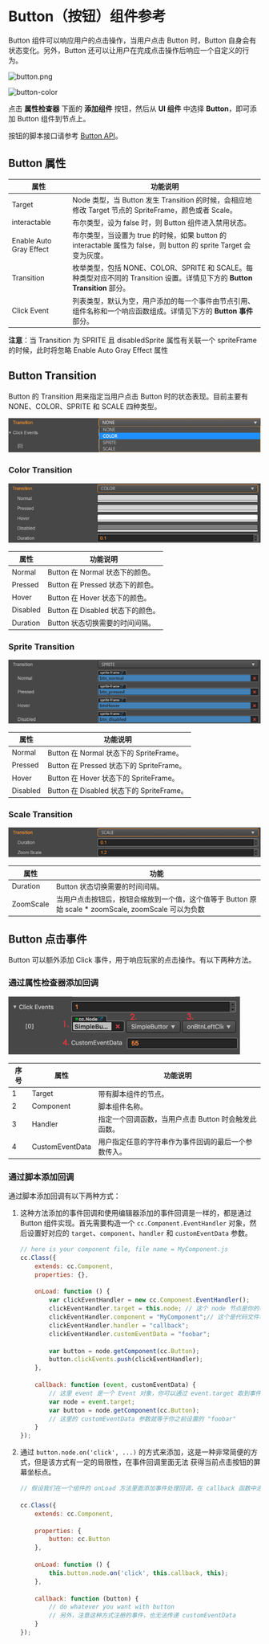 # Button（按钮）组件参考

Button 组件可以响应用户的点击操作，当用户点击 Button 时，Button 自身会有状态变化。另外，Button 还可以让用户在完成点击操作后响应一个自定义的行为。

![button.png](./button/button.png)

![button-color](./button/button-color.png)

点击 **属性检查器** 下面的 **添加组件** 按钮，然后从 **UI 组件** 中选择 **Button**，即可添加 Button 组件到节点上。

按钮的脚本接口请参考 [Button API](../../../api/zh/classes/Button.html)。

## Button 属性

| 属性                 | 功能说明             |
| --------------       | -----------        |
| Target                  | Node 类型，当 Button 发生 Transition 的时候，会相应地修改 Target 节点的 SpriteFrame，颜色或者 Scale。           |
| interactable            | 布尔类型，设为 false 时，则 Button 组件进入禁用状态。                                                         |
| Enable Auto Gray Effect | 布尔类型，当设置为 true 的时候，如果 button 的 interactable 属性为 false，则 button 的 sprite Target 会变为灰度。|
| Transition              | 枚举类型，包括 NONE、COLOR、SPRITE 和 SCALE。每种类型对应不同的 Transition 设置。详情见下方的 **Button Transition** 部分。|
| Click Event             | 列表类型，默认为空，用户添加的每一个事件由节点引用、组件名称和一个响应函数组成。详情见下方的 **Button 事件** 部分。      |

**注意**：当 Transition 为 SPRITE 且 disabledSprite 属性有关联一个 spriteFrame 的时候，此时将忽略 Enable Auto Gray Effect 属性

## Button Transition

Button 的 Transition 用来指定当用户点击 Button 时的状态表现。目前主要有 NONE、COLOR、SPRITE 和 SCALE 四种类型。

![transition](./button/transition.png)

### Color Transition

![color-transition](./button/color-transition.png)

| 属性            | 功能说明                         |
| -------------- | -----------                     |
| Normal         | Button 在 Normal 状态下的颜色。    |
| Pressed        | Button 在 Pressed 状态下的颜色。   |
| Hover          | Button 在 Hover 状态下的颜色。     |
| Disabled       | Button 在 Disabled 状态下的颜色。  |
| Duration       | Button 状态切换需要的时间间隔。      |

### Sprite Transition

![sprite-transition](./button/sprite-transition.png)

| 属性            | 功能说明                                 |
| -------------- | -----------                             |
| Normal         | Button 在 Normal 状态下的 SpriteFrame。   |
| Pressed        | Button 在 Pressed 状态下的 SpriteFrame。  |
| Hover          | Button 在 Hover 状态下的 SpriteFrame。    |
| Disabled       | Button 在 Disabled 状态下的 SpriteFrame。 |

### Scale Transition

![scaleTransition](./button/scale-transition.png)

| 属性            | 功能                                                                                       |
| -------------- | -----------                                                                                |
| Duration       | Button 状态切换需要的时间间隔。                                                                |
| ZoomScale      | 当用户点击按钮后，按钮会缩放到一个值，这个值等于 Button 原始 scale * zoomScale, zoomScale 可以为负数  |

## Button 点击事件

Button 可以额外添加 Click 事件，用于响应玩家的点击操作。有以下两种方法。

### 通过属性检查器添加回调

![button-event](./button/button-event.png)

|  序号 |  属性          | 功能说明      |
| ---- | ------------  | -----------                                       |
|  1   | Target        | 带有脚本组件的节点。                                  |
|  2   | Component     | 脚本组件名称。                                       |
|  3   | Handler       | 指定一个回调函数，当用户点击 Button 时会触发此函数。 |
|  4   | CustomEventData | 用户指定任意的字符串作为事件回调的最后一个参数传入。       |

### 通过脚本添加回调

通过脚本添加回调有以下两种方式：

1. 这种方法添加的事件回调和使用编辑器添加的事件回调是一样的，都是通过 Button 组件实现。首先需要构造一个 `cc.Component.EventHandler` 对象，然后设置好对应的 `target`、`component`、`handler` 和 `customEventData` 参数。

    ```js
    // here is your component file, file name = MyComponent.js 
    cc.Class({
        extends: cc.Component,
        properties: {},

        onLoad: function () {
            var clickEventHandler = new cc.Component.EventHandler();
            clickEventHandler.target = this.node; // 这个 node 节点是你的事件处理代码组件所属的节点
            clickEventHandler.component = "MyComponent";// 这个是代码文件名
            clickEventHandler.handler = "callback";
            clickEventHandler.customEventData = "foobar";

            var button = node.getComponent(cc.Button);
            button.clickEvents.push(clickEventHandler);
        },

        callback: function (event, customEventData) {
            // 这里 event 是一个 Event 对象，你可以通过 event.target 取到事件的发送节点
            var node = event.target;
            var button = node.getComponent(cc.Button);
            // 这里的 customEventData 参数就等于你之前设置的 "foobar"
        }
    });
    ```

2. 通过 `button.node.on('click', ...)` 的方式来添加，这是一种非常简便的方式，但是该方式有一定的局限性，在事件回调里面无法
获得当前点击按钮的屏幕坐标点。

    ```js
    // 假设我们在一个组件的 onLoad 方法里面添加事件处理回调，在 callback 函数中进行事件处理:

    cc.Class({
        extends: cc.Component,

        properties: {
            button: cc.Button
        },

        onLoad: function () {
            this.button.node.on('click', this.callback, this);
        },

        callback: function (button) {
            // do whatever you want with button
            // 另外，注意这种方式注册的事件，也无法传递 customEventData
        }
    });
    ```
